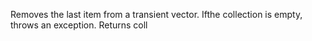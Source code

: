 Removes the last item from a transient vector. Ifthe collection is empty, throws an exception. Returns coll